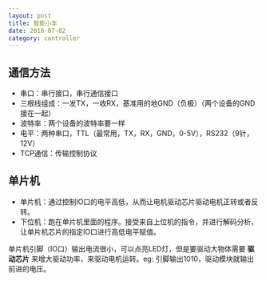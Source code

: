 ```yaml
---
layout: post
title: 智能小车
date: 2018-07-02
category: controller
---
```


## 通信方法
* 串口：串行接口，串行通信接口
* 三根线组成：一发TX，一收RX，基准用的地GND（负极）（两个设备的GND接在一起）
* 波特率：两个设备的波特率要一样
* 电平：两种串口，TTL（最常用，TX，RX，GND，0-5V），RS232（9针，12V）
* TCP通信：传输控制协议

## 单片机 
* 单片机：通过控制IO口的电平高低，从而让电机驱动芯片驱动电机正转或者反转。
* 下位机：跑在单片机里面的程序。接受来自上位机的指令，并进行解码分析，让单片机芯片的指定IO口进行高低电平赋值。

单片机引脚（IO口）输出电流很小，可以点亮LED灯，但是要驱动大物体需要 **驱动芯片** 来增大驱动功率，来驱动电机运转。eg: 引脚输出1010，驱动模块就输出前进的电压。 
